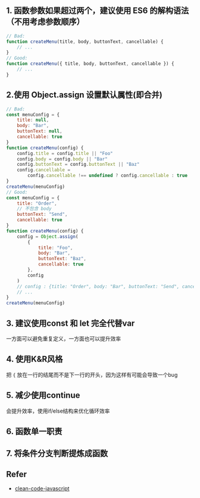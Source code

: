 ## 1. 函数参数如果超过两个，建议使用 ES6 的解构语法（不用考虑参数顺序）

```js
// Bad:
function createMenu(title, body, buttonText, cancellable) {
	// ...
}
// Good:
function createMenu({ title, body, buttonText, cancellable }) {
	// ...
}
```

## 2.使用 Object.assign 设置默认属性(即合并)

```js
// Bad:
const menuConfig = {
	title: null,
	body: "Bar",
	buttonText: null,
	cancellable: true
}
function createMenu(config) {
	config.title = config.title || "Foo"
	config.body = config.body || "Bar"
	config.buttonText = config.buttonText || "Baz"
	config.cancellable =
		config.cancellable !== undefined ? config.cancellable : true
}
createMenu(menuConfig)
// Good:
const menuConfig = {
	title: "Order",
	// 不包含 body
	buttonText: "Send",
	cancellable: true
}
function createMenu(config) {
	config = Object.assign(
		{
			title: "Foo",
			body: "Bar",
			buttonText: "Baz",
			cancellable: true
		},
		config
	)
	// config : {title: "Order", body: "Bar", buttonText: "Send", cancellable: true}
	// ...
}
createMenu(menuConfig)
```

## 3. 建议使用const 和 let 完全代替var

一方面可以避免重复定义，一方面也可以提升效率

## 4. 使用K&R风格

把 `{` 放在一行的结尾而不是下一行的开头，因为这样有可能会导致一个bug

## 5. 减少使用continue

会提升效率，使用if/else结构来优化循环效率

## 6. 函数单一职责

## 7. 将条件分支判断提炼成函数

## Refer

* [clean-code-javascript](https://github.com/ryanmcdermott/clean-code-javascript)